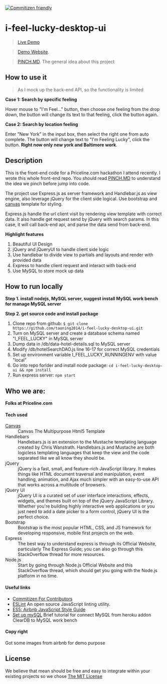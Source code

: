 [![Commitizen friendly](https://img.shields.io/badge/commitizen-friendly-brightgreen.svg)](http://commitizen.github.io/cz-cli/)

# i-feel-lucky-desktop-ui

> [Live Demo](https://vimeo.com/172159175)

> [Demo Website](https://taojs-i-feel-lucky.herokuapp.com).

> [PINCH.MD](docs/PINCH.MD). The general idea about this project

## How to use it

> As I mock up the back-end API, so the functionality is limited

__Case 1: Search by specific feeling__

Hover mouse to "I'm Feel..." button, then choose one feeling from the drop down, the button will change its text to that feeling, click the button again.

__Case 2: Search by location feeling__

Enter "New York" in the input box, then select the right one from auto complete. The button will change text to "I'm Feeling Lucky", click the button. __Right now only new york and Baltimore work__.

## Description

This is the front-end code for a Priceline.com hackathon I attend recently. I wrote this whole front-end repo. You should read [PINCH.MD](docs/PINCH.MD) to understand the idea we pinch before jump into code.

The project use Express.js as server framework and Handlebar.js as view engine, also leverage jQuery for the client side logical. Use bootstrap and [canvas](http://themeforest.net/item/canvas-the-multipurpose-html5-template/9228123) template for styling.

Express.js handle the url client visit by rendering view template with correct data. It also handle get request send by jQuery with search params. In this case, it will call back-end api, and parse the data send from back-end.

**Highlight features**

1. Beautiful UI Design
2. jQuery and jQueryUI to handle client side logic
3. Use handlebar to divide view to partials and layouts and render with provided data
4. Express to handle client request and interact with back-end
5. Use MySQL to store mock up data

## How to run locally

__Step 1. install nodejs, MySQL server, suggest install MySQL work bench for manage MySQL server__

__Step 2. get source code and install package__

1. Clone repo from github: `$ git clone https://github.com/taoning2014/i-feel-lucky-desktop-ui.git`
2. Turn on MySQL server and create a database schema named "I_FEEL_LUCKY" in MySQL server
3. Dump data in /db/data-hotel-details.sql to MySQL server
4. Modify /db/hotelSearchDAO.js line 16-17 for correct MySQL credentials
5. Set up environment variable I_FEEL_LUCKY_RUNNINGENV with value "local"
6. Go into repo forlder and install node package: ` cd i-feel-lucky-desktop-ui && npm install `
7. Run express server: `npm start`

## Who we are:

**Folks at Priceline.com**

#### Tech used

<dl class="dl-horizontal">

<dt><a href="http://themeforest.net/item/canvas-the-multipurpose-html5-template/9228123">Canvas</a></dt>
<dd>Canvas The Multipurpose Html5 Template</dd>

<dt>Handlebars</dt>
<dd>Handlebars.js is an extension to the Mustache templating language created by Chris Wanstrath. Handlebars.js and Mustache are both logicless templating languages that keep the view and the code separated like we all know they should be.</dd>

<dt>jQuery</dt>
<dd>jQuery is a fast, small, and feature-rich JavaScript library. It makes things like HTML document traversal and manipulation, event handling, animation, and Ajax much simpler with an easy-to-use API that works across a multitude of browsers.</dd>

<dt>jQuery UI</dt>
<dd>jQuery UI is a curated set of user interface interactions, effects, widgets, and themes built on top of the jQuery JavaScript Library. Whether you're building highly interactive web applications or you just need to add a date picker to a form control, jQuery UI is the perfect choice.</dd>

<dt>Bootstrap</dt>
<dd>Bootstrap is the most popular HTML, CSS, and JS framework for developing responsive, mobile first projects on the web.</dd>

<dt>Express</dt>
<dd>The best way to understand express is through its Official Website, particularly The Express Guide; you can also go through this StackOverflow thread for more resources.</dd>

<dt>Node.js</dt>
<dd>Start by going through Node.js Official Website and this StackOverflow thread, which should get you going with the Node.js platform in no time.</dd>
</dl>


#### Useful links
- [Commitizen For Contributors](http://commitizen.github.io/cz-cli)
- [ESLint](http://eslint.org) An open source JavaScript linting utility.
- [ES5: Airbnb JavaScript Style Guide](https://github.com/airbnb/javascript/tree/master/es5)
- [Set up mySQL](https://www.youtube.com/watch?v=US_wEKuWZ0U) Brief tutorial for connect MySQL from heroku addon ClearDB to MySQL work bench

#### Copy right
Got some images from airbnb for demo purpose

## License
We believe that mean should be free and easy to integrate within your existing projects so we chose [The MIT License](http://opensource.org/licenses/MIT)
